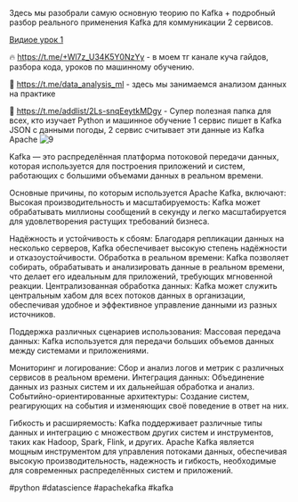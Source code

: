 Здесь мы разобрали самую основную теорию по Kafka + подробный разбор реального применения Kafka для коммуникации 2 сервисов. 

[Видиое урок 1 ](https://www.youtube.com/watch?v=W7ZCXcxQxV8)

🔥 https://t.me/+Wl7z_U34K5Y0NzYy - в моем тг канале куча гайдов, разбора кода, уроков по машинному обучению.

📌 https://t.me/data_analysis_ml - здесь мы занимаемся анализом данных на практике

📌 https://t.me/addlist/2Ls-snqEeytkMDgy - Супер полезная папка для всех, кто изучает Python и машинное обучение 1 сервис пишет в Kafka JSON с данными погоды, 2 сервис считывает эти данные из Kafka Apache
![9](https://github.com/Develp10/kafkafreecoursre/assets/59180628/3c9724fe-df2f-425c-ae99-6b4b0926493f)

Kafka — это распределённая платформа потоковой передачи данных, которая используется для построения приложений и систем, работающих с большими объемами данных в реальном времени.

Основные причины, по которым используется Apache Kafka, включают: Высокая производительность и масштабируемость: Kafka может обрабатывать миллионы сообщений в секунду и легко масштабируется для удовлетворения растущих требований бизнеса.

Надёжность и устойчивость к сбоям: Благодаря репликации данных на несколько серверов, Kafka обеспечивает высокую степень надёжности и отказоустойчивости. Обработка в реальном времени: Kafka позволяет собирать, обрабатывать и анализировать данные в реальном времени, что делает его идеальным для приложений, требующих мгновенной реакции. Централизованная обработка данных: Kafka может служить центральным хабом для всех потоков данных в организации, обеспечивая удобное и эффективное управление данными из разных источников.

Поддержка различных сценариев использования: Массовая передача данных: Kafka используется для передачи больших объемов данных между системами и приложениями.

Мониторинг и логирование: Сбор и анализ логов и метрик с различных сервисов в реальном времени. Интеграция данных: Объединение данных из разных систем и их дальнейшая обработка и анализ. Событийно-ориентированные архитектуры: Создание систем, реагирующих на события и изменяющих своё поведение в ответ на них.

Гибкость и расширяемость: Kafka поддерживает различные типы данных и интеграцию с множеством других систем и инструментов, таких как Hadoop, Spark, Flink, и других. Apache Kafka является мощным инструментом для управления потоками данных, обеспечивая высокую производительность, надежность и гибкость, необходимые для современных распределённых систем и приложений.

#python #datascience #apachekafka #kafka
